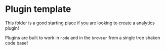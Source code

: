 # Plugin template

This folder is a good starting place if you are looking to create a analytics plugin!

Plugins are built to work in `node` and in the `browser` from a single tree shaken code base!
